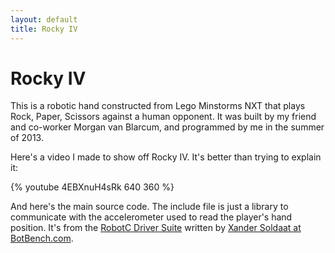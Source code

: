 ```yaml
---
layout: default
title: Rocky IV
---
```


# Rocky IV
This is a robotic hand constructed from Lego Minstorms NXT that plays Rock,
Paper, Scissors against a human opponent.  It was built by my friend and co-worker
Morgan van Blarcum, and programmed by me in the summer of 2013.

Here's a video I made to show off Rocky IV.  It's better than trying to explain it:

{% youtube 4EBXnuH4sRk 640 360 %}

And here's the main source code.  The include file is just a library to communicate
with the accelerometer used to read the player's hand position.  It's from the
[RobotC Driver Suite](http://botbench.com/blog/robotc-driver-suite/) written by
[Xander Soldaat at BotBench.com](http://botbench.com/blog/robotc-driver-suite/).
<script src="https://gist.github.com/robotmlg/1b2b4a23dd9369904899.js"></script>
